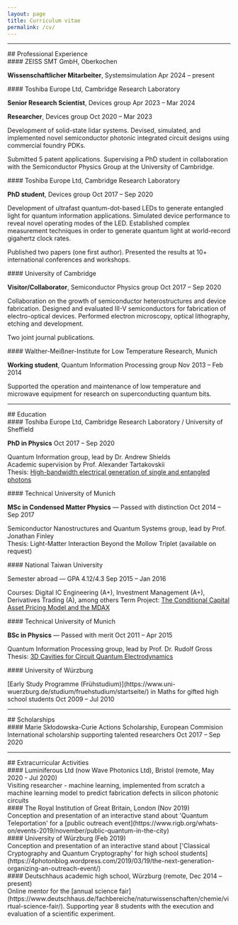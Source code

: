 ```yaml
---
layout: page
title: Curriculum vitae
permalink: /cv/
---
```

---  



<div class="cv-header" markdown=1>
## Professional Experience
</div>

<div class="cv-title" markdown=1>
#### ZEISS SMT GmbH, Oberkochen
<!-- **PhD student** in the Quantum Information group, lead by Dr. Andrew Shields   -->
<p><span>
<b>Wissenschaftlicher Mitarbeiter</b>, Systemsimulation
</span>
    <span>
        Apr 2024 – present
    </span>
</p>
</div>

<div class="cv-title" markdown=1>
#### Toshiba Europe Ltd, Cambridge Research Laboratory
  <p><span>
    <b>Senior Research Scientist</b>, Devices group
  </span>
      <span>
          Apr 2023 – Mar 2024
      </span>
  </p>
</div>
<div class="cv-title">
<p><span>
  <b>Researcher</b>, Devices group
  </span>
      <span>
          Oct 2020 – Mar 2023
      </span>
  </p>
</div>

Development of solid-state lidar systems. Devised, simulated, and implemented novel semiconductor photonic integrated circuit designs using commercial foundry PDKs.

Submitted 5 patent applications. Supervising a PhD student in collaboration with the Semiconductor Physics Group at the University of Cambridge.

<div class="cv-title" markdown=1>
#### Toshiba Europe Ltd, Cambridge Research Laboratory
<!-- **PhD student** in the Quantum Information group, lead by Dr. Andrew Shields   -->
<p><span>
<b>PhD student</b>, Devices group
</span>
    <span>
        Oct 2017 – Sep 2020
    </span>
</p>
</div>

Development of ultrafast quantum-dot-based LEDs to generate entangled light for quantum information applications.
Simulated device performance to reveal novel operating modes of the LED.
Established complex measurement techniques in order to generate quantum light at world-record gigahertz clock rates.

Published two papers (one first author). Presented the results at 10+ international conferences and workshops.

<div class="cv-title" markdown=1>
#### University of Cambridge
<!-- **Visitor/Collaborator** to the Semiconductor Physics Group, lead by Prof. David Ritchie -->
<p><span>
<b>Visitor/Collaborator</b>, Semiconductor Physics group
</span>
    <span>
        Oct 2017 – Sep 2020
    </span>
</p>
</div>

Collaboration on the growth of semiconductor heterostructures and device fabrication.
Designed and evaluated III-V semiconductors for fabrication of electro-optical devices.
Performed electron microscopy, optical lithography, etching and development.

Two joint journal publications.

<div class="cv-title" markdown=1>
#### Walther-Meißner-Institute for Low Temperature Research, Munich
<!-- **Working student**, Quantum Information Processing group -->
<p><span>
<b>Working student</b>, Quantum Information Processing group
</span>
    <span>
        Nov 2013 – Feb 2014
    </span>
</p>
</div>

Supported the operation and maintenance of low temperature and microwave equipment for research on superconducting quantum bits.

---
<div class="cv-header" markdown=1>
## Education
</div>

<div class="cv-title" markdown=1>
#### Toshiba Europe Ltd, Cambridge Research Laboratory / University of Sheffield
<!-- **PhD in Physics**   -->
<p><span>
<b>PhD in Physics</b>
</span>
    <span>
        Oct 2017 – Sep 2020
    </span>
</p>
</div>

Quantum Information group, lead by Dr. Andrew Shields  
Academic supervision by Prof. Alexander Tartakovskii  
Thesis: [High-bandwidth electrical generation of single and entangled photons](https://etheses.whiterose.ac.uk/32022/)

<div class="cv-title" markdown=1>
#### Technical University of Munich
<!-- **MSc in Condensed Matter Physics** — Passed with distinction   -->
<p><span>
<b>MSc in Condensed Matter Physics</b> — Passed with distinction  
</span>
    <span>
        Oct 2014 – Sep 2017
    </span>
</p>
</div>

Semiconductor Nanostructures and Quantum Systems group, lead by Prof. Jonathan Finley  
Thesis: Light-Matter Interaction Beyond the Mollow Triplet (available on request)

<div class="cv-title" markdown=1>
#### National Taiwan University
<!-- Semester abroad — GPA 4.12/4.3   -->
<p><span>
Semester abroad — GPA 4.12/4.3  
</span>
    <span>
        Sep 2015 – Jan 2016
    </span>
</p>
</div>

Courses: Digital IC Engineering (A+), Investment Management (A+), Derivatives Trading (A), among others
Term Project: [The Conditional Capital Asset Pricing Model and the MDAX](https://www.jramueller.com/files/JonathanMueller_Conditional_CAPM.pdf)

<div class="cv-title" markdown=1>
#### Technical University of Munich
<!-- **BSc in Physics** — Passed with merit   -->
<p><span>
<b>BSc in Physics</b> — Passed with merit  
</span>
    <span>
        Oct 2011 – Apr 2015
    </span>
</p>
</div>

Quantum  Information Processing group, lead by Prof. Dr. Rudolf	Gross  
Thesis: [3D Cavities for Circuit Quantum Electrodynamics](https://www.wmi.badw.de/fileadmin/WMI/Publications/Mueller%2CJonathan%20Bachelor%20Thesis%202014.pdf)

<div class="cv-title" markdown=1>
#### University of Würzburg
<p>
<span markdown=1>
[Early Study Programme (Frühstudium)](https://www.uni-wuerzburg.de/studium/fruehstudium/startseite/) in Maths for gifted high school students
</span>
<span>
    Oct 2009 – Jul 2010
</span>
</p>
</div>


---
<div class="cv-header" markdown=1>
## Scholarships
</div>

<div class="cv-title" markdown=1>
#### Marie Skłodowska-Curie Actions Scholarship, European Commision
<span>
International scholarship supporting talented researchers
</span>
<span>
    Oct 2017 – Sep 2020
</span>
</div>

---
<div class="cv-header" markdown=1>
## Extracurricular Activities
</div>


<div class="cv-title" markdown=1>
#### Luminiferous Ltd (now Wave Photonics Ltd), Bristol (remote, May 2020 - Jul 2020)
</div>
Visiting researcher - machine learning, implemented from scratch a machine learning model to predict fabrication defects in silicon photonic circuits

<div class="cv-title" markdown=1>
#### The Royal Institution of Great Britain, London (Nov 2019)
</div>
Conception and presentation of an interactive stand about 'Quantum Teleportation' for a [public outreach event](https://www.rigb.org/whats-on/events-2019/november/public-quantum-in-the-city)

<div class="cv-title" markdown=1>
#### University of Würzburg (Feb 2019)
</div>
Conception and presentation of an interactive stand about ['Classical Cryptography and Quantum Cryptography' for high school students](https://4photonblog.wordpress.com/2019/03/19/the-next-generation-organizing-an-outreach-event/)

<div class="cv-title" markdown=1>
#### Deutschhaus academic high school, Würzburg (remote, Dec 2014 – present)
</div>
Online mentor for the [annual science fair](https://www.deutschhaus.de/fachbereiche/naturwissenschaften/chemie/virtual-science-fair/). Supporting year 8 students with the execution and evaluation of a scientific experiment.
